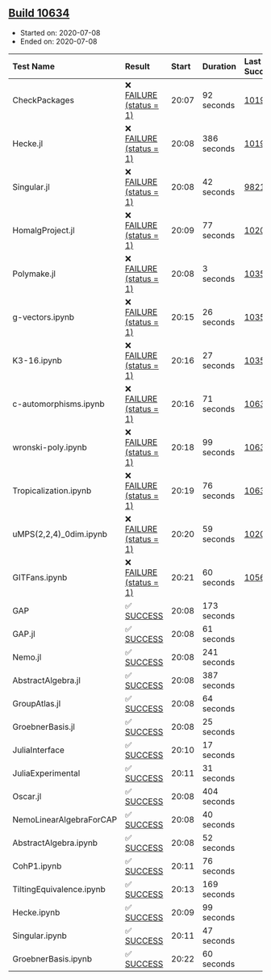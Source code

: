 ## [Build 10634](https://oscarci.mathematik.uni-kl.de/job/oscar/10634/)

* Started on: 2020-07-08
* Ended on: 2020-07-08

| Test Name    | Result | Start | Duration | Last Success | First Failure |
|:-------------|:-------|:------|:---------|:-------------|:--------------|
| CheckPackages | ❌ [FAILURE (status = 1)](https://oscarci.mathematik.uni-kl.de/job/oscar/10634/artifact/logs/build-10634/CheckPackages.log) | 20:07 | 92 seconds | [10197](https://oscarci.mathematik.uni-kl.de/job/oscar/10197/) | [10198](https://oscarci.mathematik.uni-kl.de/job/oscar/10198/) |
| Hecke.jl | ❌ [FAILURE (status = 1)](https://oscarci.mathematik.uni-kl.de/job/oscar/10634/artifact/logs/build-10634/Hecke.jl.log) | 20:08 | 386 seconds | [10197](https://oscarci.mathematik.uni-kl.de/job/oscar/10197/) | [10198](https://oscarci.mathematik.uni-kl.de/job/oscar/10198/) |
| Singular.jl | ❌ [FAILURE (status = 1)](https://oscarci.mathematik.uni-kl.de/job/oscar/10634/artifact/logs/build-10634/Singular.jl.log) | 20:08 | 42 seconds | [9821](https://oscarci.mathematik.uni-kl.de/job/oscar/9821/) | [9822](https://oscarci.mathematik.uni-kl.de/job/oscar/9822/) |
| HomalgProject.jl | ❌ [FAILURE (status = 1)](https://oscarci.mathematik.uni-kl.de/job/oscar/10634/artifact/logs/build-10634/HomalgProject.jl.log) | 20:09 | 77 seconds | [10209](https://oscarci.mathematik.uni-kl.de/job/oscar/10209/) | [10210](https://oscarci.mathematik.uni-kl.de/job/oscar/10210/) |
| Polymake.jl | ❌ [FAILURE (status = 1)](https://oscarci.mathematik.uni-kl.de/job/oscar/10634/artifact/logs/build-10634/Polymake.jl.log) | 20:08 | 3 seconds | [10356](https://oscarci.mathematik.uni-kl.de/job/oscar/10356/) | [10357](https://oscarci.mathematik.uni-kl.de/job/oscar/10357/) |
| g-vectors.ipynb | ❌ [FAILURE (status = 1)](https://oscarci.mathematik.uni-kl.de/job/oscar/10634/artifact/logs/build-10634/g-vectors.ipynb.log) | 20:15 | 26 seconds | [10356](https://oscarci.mathematik.uni-kl.de/job/oscar/10356/) | [10357](https://oscarci.mathematik.uni-kl.de/job/oscar/10357/) |
| K3-16.ipynb | ❌ [FAILURE (status = 1)](https://oscarci.mathematik.uni-kl.de/job/oscar/10634/artifact/logs/build-10634/K3-16.ipynb.log) | 20:16 | 27 seconds | [10356](https://oscarci.mathematik.uni-kl.de/job/oscar/10356/) | [10357](https://oscarci.mathematik.uni-kl.de/job/oscar/10357/) |
| c-automorphisms.ipynb | ❌ [FAILURE (status = 1)](https://oscarci.mathematik.uni-kl.de/job/oscar/10634/artifact/logs/build-10634/c-automorphisms.ipynb.log) | 20:16 | 71 seconds | [10633](https://oscarci.mathematik.uni-kl.de/job/oscar/10633/) | [10634](https://oscarci.mathematik.uni-kl.de/job/oscar/10634/) |
| wronski-poly.ipynb | ❌ [FAILURE (status = 1)](https://oscarci.mathematik.uni-kl.de/job/oscar/10634/artifact/logs/build-10634/wronski-poly.ipynb.log) | 20:18 | 99 seconds | [10631](https://oscarci.mathematik.uni-kl.de/job/oscar/10631/) | [10632](https://oscarci.mathematik.uni-kl.de/job/oscar/10632/) |
| Tropicalization.ipynb | ❌ [FAILURE (status = 1)](https://oscarci.mathematik.uni-kl.de/job/oscar/10634/artifact/logs/build-10634/Tropicalization.ipynb.log) | 20:19 | 76 seconds | [10632](https://oscarci.mathematik.uni-kl.de/job/oscar/10632/) | [10633](https://oscarci.mathematik.uni-kl.de/job/oscar/10633/) |
| uMPS(2,2,4)_0dim.ipynb | ❌ [FAILURE (status = 1)](https://oscarci.mathematik.uni-kl.de/job/oscar/10634/artifact/logs/build-10634/uMPS-2-2-4-_0dim.ipynb.log) | 20:20 | 59 seconds | [10209](https://oscarci.mathematik.uni-kl.de/job/oscar/10209/) | [10210](https://oscarci.mathematik.uni-kl.de/job/oscar/10210/) |
| GITFans.ipynb | ❌ [FAILURE (status = 1)](https://oscarci.mathematik.uni-kl.de/job/oscar/10634/artifact/logs/build-10634/GITFans.ipynb.log) | 20:21 | 60 seconds | [10566](https://oscarci.mathematik.uni-kl.de/job/oscar/10566/) | [10567](https://oscarci.mathematik.uni-kl.de/job/oscar/10567/) |
| GAP | ✅ [SUCCESS](https://oscarci.mathematik.uni-kl.de/job/oscar/10634/artifact/logs/build-10634/GAP.log) | 20:08 | 173 seconds |  |  |
| GAP.jl | ✅ [SUCCESS](https://oscarci.mathematik.uni-kl.de/job/oscar/10634/artifact/logs/build-10634/GAP.jl.log) | 20:08 | 61 seconds |  |  |
| Nemo.jl | ✅ [SUCCESS](https://oscarci.mathematik.uni-kl.de/job/oscar/10634/artifact/logs/build-10634/Nemo.jl.log) | 20:08 | 241 seconds |  |  |
| AbstractAlgebra.jl | ✅ [SUCCESS](https://oscarci.mathematik.uni-kl.de/job/oscar/10634/artifact/logs/build-10634/AbstractAlgebra.jl.log) | 20:08 | 387 seconds |  |  |
| GroupAtlas.jl | ✅ [SUCCESS](https://oscarci.mathematik.uni-kl.de/job/oscar/10634/artifact/logs/build-10634/GroupAtlas.jl.log) | 20:08 | 64 seconds |  |  |
| GroebnerBasis.jl | ✅ [SUCCESS](https://oscarci.mathematik.uni-kl.de/job/oscar/10634/artifact/logs/build-10634/GroebnerBasis.jl.log) | 20:08 | 25 seconds |  |  |
| JuliaInterface | ✅ [SUCCESS](https://oscarci.mathematik.uni-kl.de/job/oscar/10634/artifact/logs/build-10634/JuliaInterface.log) | 20:10 | 17 seconds |  |  |
| JuliaExperimental | ✅ [SUCCESS](https://oscarci.mathematik.uni-kl.de/job/oscar/10634/artifact/logs/build-10634/JuliaExperimental.log) | 20:11 | 31 seconds |  |  |
| Oscar.jl | ✅ [SUCCESS](https://oscarci.mathematik.uni-kl.de/job/oscar/10634/artifact/logs/build-10634/Oscar.jl.log) | 20:08 | 404 seconds |  |  |
| NemoLinearAlgebraForCAP | ✅ [SUCCESS](https://oscarci.mathematik.uni-kl.de/job/oscar/10634/artifact/logs/build-10634/NemoLinearAlgebraForCAP.log) | 20:08 | 40 seconds |  |  |
| AbstractAlgebra.ipynb | ✅ [SUCCESS](https://oscarci.mathematik.uni-kl.de/job/oscar/10634/artifact/logs/build-10634/AbstractAlgebra.ipynb.log) | 20:08 | 52 seconds |  |  |
| CohP1.ipynb | ✅ [SUCCESS](https://oscarci.mathematik.uni-kl.de/job/oscar/10634/artifact/logs/build-10634/CohP1.ipynb.log) | 20:11 | 76 seconds |  |  |
| TiltingEquivalence.ipynb | ✅ [SUCCESS](https://oscarci.mathematik.uni-kl.de/job/oscar/10634/artifact/logs/build-10634/TiltingEquivalence.ipynb.log) | 20:13 | 169 seconds |  |  |
| Hecke.ipynb | ✅ [SUCCESS](https://oscarci.mathematik.uni-kl.de/job/oscar/10634/artifact/logs/build-10634/Hecke.ipynb.log) | 20:09 | 99 seconds |  |  |
| Singular.ipynb | ✅ [SUCCESS](https://oscarci.mathematik.uni-kl.de/job/oscar/10634/artifact/logs/build-10634/Singular.ipynb.log) | 20:11 | 47 seconds |  |  |
| GroebnerBasis.ipynb | ✅ [SUCCESS](https://oscarci.mathematik.uni-kl.de/job/oscar/10634/artifact/logs/build-10634/GroebnerBasis.ipynb.log) | 20:22 | 60 seconds |  |  |
